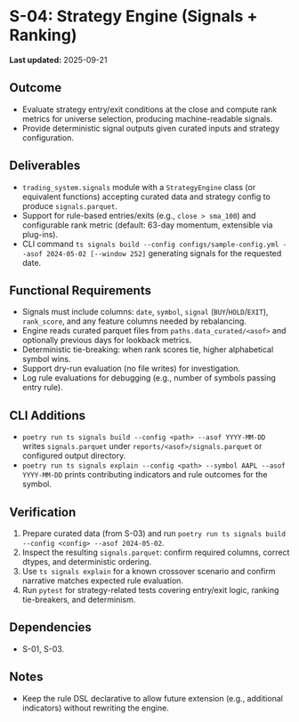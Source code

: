 # S-04: Strategy Engine (Signals + Ranking)

**Last updated:** 2025-09-21

## Outcome
- Evaluate strategy entry/exit conditions at the close and compute rank metrics for universe selection, producing machine-readable signals.
- Provide deterministic signal outputs given curated inputs and strategy configuration.

## Deliverables
- `trading_system.signals` module with a `StrategyEngine` class (or equivalent functions) accepting curated data and strategy config to produce `signals.parquet`.
- Support for rule-based entries/exits (e.g., `close > sma_100`) and configurable rank metric (default: 63-day momentum, extensible via plug-ins).
- CLI command `ts signals build --config configs/sample-config.yml --asof 2024-05-02 [--window 252]` generating signals for the requested date.

## Functional Requirements
- Signals must include columns: `date`, `symbol`, `signal` (`BUY`/`HOLD`/`EXIT`), `rank_score`, and any feature columns needed by rebalancing.
- Engine reads curated parquet files from `paths.data_curated/<asof>` and optionally previous days for lookback metrics.
- Deterministic tie-breaking: when rank scores tie, higher alphabetical symbol wins.
- Support dry-run evaluation (no file writes) for investigation.
- Log rule evaluations for debugging (e.g., number of symbols passing entry rule).

## CLI Additions
- `poetry run ts signals build --config <path> --asof YYYY-MM-DD` writes `signals.parquet` under `reports/<asof>/signals.parquet` or configured output directory.
- `poetry run ts signals explain --config <path> --symbol AAPL --asof YYYY-MM-DD` prints contributing indicators and rule outcomes for the symbol.

## Verification
1. Prepare curated data (from S-03) and run `poetry run ts signals build --config <config> --asof 2024-05-02`.
2. Inspect the resulting `signals.parquet`: confirm required columns, correct dtypes, and deterministic ordering.
3. Use `ts signals explain` for a known crossover scenario and confirm narrative matches expected rule evaluation.
4. Run `pytest` for strategy-related tests covering entry/exit logic, ranking tie-breakers, and determinism.

## Dependencies
- S-01, S-03.

## Notes
- Keep the rule DSL declarative to allow future extension (e.g., additional indicators) without rewriting the engine.
